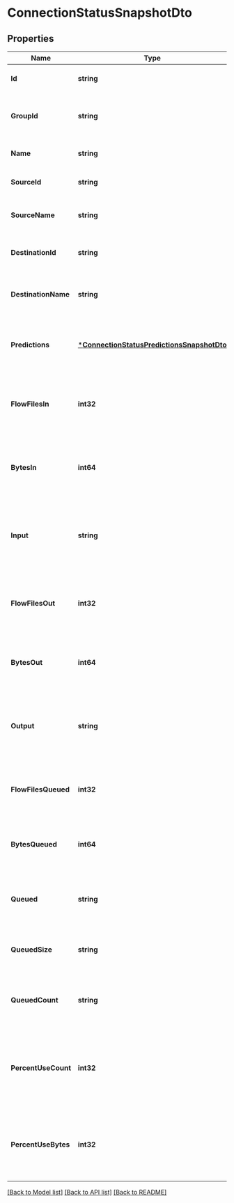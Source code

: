 # ConnectionStatusSnapshotDto

## Properties
Name | Type | Description | Notes
------------ | ------------- | ------------- | -------------
**Id** | **string** | The id of the connection. | [optional] [default to null]
**GroupId** | **string** | The id of the process group the connection belongs to. | [optional] [default to null]
**Name** | **string** | The name of the connection. | [optional] [default to null]
**SourceId** | **string** | The id of the source of the connection. | [optional] [default to null]
**SourceName** | **string** | The name of the source of the connection. | [optional] [default to null]
**DestinationId** | **string** | The id of the destination of the connection. | [optional] [default to null]
**DestinationName** | **string** | The name of the destination of the connection. | [optional] [default to null]
**Predictions** | [***ConnectionStatusPredictionsSnapshotDto**](ConnectionStatusPredictionsSnapshotDTO.md) | Predictions, if available, for this connection (null if not available) | [optional] [default to null]
**FlowFilesIn** | **int32** | The number of FlowFiles that have come into the connection in the last 5 minutes. | [optional] [default to null]
**BytesIn** | **int64** | The size of the FlowFiles that have come into the connection in the last 5 minutes. | [optional] [default to null]
**Input** | **string** | The input count/size for the connection in the last 5 minutes, pretty printed. | [optional] [default to null]
**FlowFilesOut** | **int32** | The number of FlowFiles that have left the connection in the last 5 minutes. | [optional] [default to null]
**BytesOut** | **int64** | The number of bytes that have left the connection in the last 5 minutes. | [optional] [default to null]
**Output** | **string** | The output count/sie for the connection in the last 5 minutes, pretty printed. | [optional] [default to null]
**FlowFilesQueued** | **int32** | The number of FlowFiles that are currently queued in the connection. | [optional] [default to null]
**BytesQueued** | **int64** | The size of the FlowFiles that are currently queued in the connection. | [optional] [default to null]
**Queued** | **string** | The total count and size of queued flowfiles formatted. | [optional] [default to null]
**QueuedSize** | **string** | The total size of flowfiles that are queued formatted. | [optional] [default to null]
**QueuedCount** | **string** | The number of flowfiles that are queued, pretty printed. | [optional] [default to null]
**PercentUseCount** | **int32** | Connection percent use regarding queued flow files count and backpressure threshold if configured. | [optional] [default to null]
**PercentUseBytes** | **int32** | Connection percent use regarding queued flow files size and backpressure threshold if configured. | [optional] [default to null]

[[Back to Model list]](../pkg/nifi/README.md#documentation-for-models) [[Back to API list]](../pkg/nifi/README.md#documentation-for-api-endpoints) [[Back to README]](../pkg/nifi/README.md)


